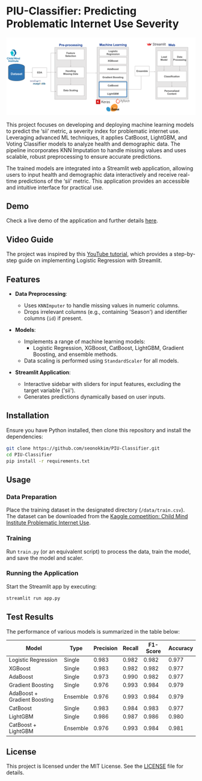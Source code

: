 
# PIU-Classifier: Predicting Problematic Internet Use Severity
![Project Overview](https://github.com/seonokkim/PIU-Classifier/blob/main/presentation/project_overview.png)

This project focuses on developing and deploying machine learning models to predict the ‘sii’ metric, a severity index for problematic internet use. Leveraging advanced ML techniques, it applies CatBoost, LightGBM, and Voting Classifier models to analyze health and demographic data. The pipeline incorporates KNN Imputation to handle missing values and uses scalable, robust preprocessing to ensure accurate predictions.

The trained models are integrated into a Streamlit web application, allowing users to input health and demographic data interactively and receive real-time predictions of the ‘sii’ metric. This application provides an accessible and intuitive interface for practical use.

## Demo

Check a live demo of the application and further details [here](https://youtu.be/1xjrEED2PS4).

## Video Guide

The project was inspired by this [YouTube tutorial](https://www.youtube.com/watch?v=NfwfiyMi1lk&embeds_referring_euri=https%3A%2F%2Fwww.notion.so%2F&source_ve_path=MjM4NTE), which provides a step-by-step guide on implementing Logistic Regression with Streamlit.

## Features

- **Data Preprocessing**: 
  - Uses `KNNImputer` to handle missing values in numeric columns.
  - Drops irrelevant columns (e.g., containing 'Season') and identifier columns (`id`) if present.
  
- **Models**: 
  - Implements a range of machine learning models:
    - Logistic Regression, XGBoost, CatBoost, LightGBM, Gradient Boosting, and ensemble methods.
  - Data scaling is performed using `StandardScaler` for all models.

- **Streamlit Application**:
  - Interactive sidebar with sliders for input features, excluding the target variable ('sii').
  - Generates predictions dynamically based on user inputs.

## Installation

Ensure you have Python installed, then clone this repository and install the dependencies:

```bash
git clone https://github.com/seonokkim/PIU-Classifier.git
cd PIU-Classifier
pip install -r requirements.txt
```

## Usage

### Data Preparation

Place the training dataset in the designated directory (`/data/train.csv`).  
The dataset can be downloaded from the [Kaggle competition: Child Mind Institute Problematic Internet Use](https://www.kaggle.com/competitions/child-mind-institute-problematic-internet-use/data).

### Training

Run `train.py` (or an equivalent script) to process the data, train the model, and save the model and scaler.

### Running the Application

Start the Streamlit app by executing:

```bash
streamlit run app.py
```

## Test Results

The performance of various models is summarized in the table below:

| Model                          | Type      | Precision | Recall | F1-Score | Accuracy |
|--------------------------------|-----------|-----------|--------|----------|----------|
| Logistic Regression            | Single    | 0.983     | 0.982  | 0.982    | 0.977    |
| XGBoost                        | Single    | 0.983     | 0.982  | 0.982    | 0.977    |
| AdaBoost                       | Single    | 0.973     | 0.990  | 0.982    | 0.977    |
| Gradient Boosting              | Single    | 0.976     | 0.993  | 0.984    | 0.979    |
| AdaBoost + Gradient Boosting   | Ensemble  | 0.976     | 0.993  | 0.984    | 0.979    |
| CatBoost                       | Single    | 0.983     | 0.984  | 0.983    | 0.977    |
| LightGBM                       | Single    | 0.986     | 0.987  | 0.986    | 0.980    |
| CatBoost + LightGBM            | Ensemble  | 0.976     | 0.993  | 0.984    | 0.981    |

## License

This project is licensed under the MIT License. See the [LICENSE](./LICENSE) file for details.
